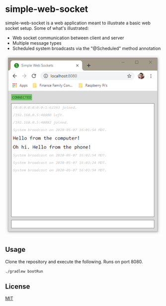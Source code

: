 # simple-web-socket

simple-web-socket is a web application meant to illustrate a basic web socket setup.  Some of what's illustrated:
* Web socket communication between client and server
* Multiple message types
* Scheduled system broadcasts via the "@Scheduled" method annotation

![Application screenshot!](documentation/screenshot.png)

## Usage

Clone the repository and execute the following.  Runs on port 8080.

```
./gradlew bootRun
```

## License
[MIT](https://choosealicense.com/licenses/mit/)